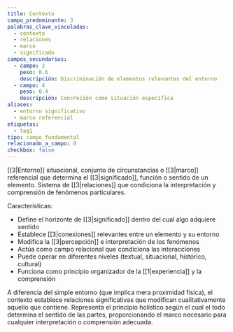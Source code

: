 ```yaml
---
title: Contexto
campo_predominante: 3
palabras_clave_vinculadas:
  - contexto
  - relaciones
  - marco
  - significado
campos_secundarios:
  - campo: 2
    peso: 0.6
    descripción: Discriminación de elementos relevantes del entorno
  - campo: 4
    peso: 0.4
    descripción: Concreción como situación específica
aliases:
  - entorno significativo
  - marco referencial
etiquetas:
  - tag1
tipo: campo_fundamental
relacionado_a_campo: 0
checkbox: false
---
```

[[3|Entorno]] situacional, conjunto de circunstancias o [[3|marco]] referencial que determina el [[3|significado]], función o sentido de un elemento. Sistema de [[3|relaciones]] que condiciona la interpretación y comprensión de fenómenos particulares.

Características:
- Define el horizonte de [[3|significado]] dentro del cual algo adquiere sentido
- Establece [[3|conexiones]] relevantes entre un elemento y su entorno
- Modifica la [[3|percepción]] e interpretación de los fenómenos
- Actúa como campo relacional que condiciona las interacciones
- Puede operar en diferentes niveles (textual, situacional, histórico, cultural)
- Funciona como principio organizador de la [[1|experiencia]] y la comprensión

A diferencia del simple entorno (que implica mera proximidad física), el contexto establece relaciones significativas que modifican cualitativamente aquello que contiene. Representa el principio holístico según el cual el todo determina el sentido de las partes, proporcionando el marco necesario para cualquier interpretación o comprensión adecuada.
